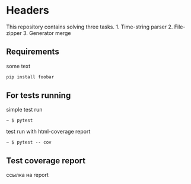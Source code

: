 # Headers
This repository contains solving three tasks.
    1. Time-string parser
    2. File-zipper
    3. Generator merge 
     
## Requirements

some text

```bash
pip install foobar
```

## For tests running

simple test run
```
~ $ pytest   
```
test run with html-coverage report
```
~ $ pytest -- cov  
```

##  Test coverage report

ссылка на report


